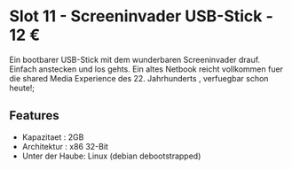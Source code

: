 # Slot 11 - Screeninvader USB-Stick - 12 €

Ein bootbarer USB-Stick mit dem wunderbaren Screeninvader drauf. Einfach anstecken und los gehts. Ein altes Netbook reicht vollkommen fuer die shared Media Experience des 22. Jahrhunderts , verfuegbar schon heute!;

## Features
+ Kapazitaet : 2GB
+ Architektur : x86 32-Bit
+ Unter der Haube: Linux (debian debootstrapped)
